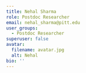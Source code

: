 ```yaml
---
title: Nehal Sharma
role: Postdoc Researcher
email: nehal_sharma@pitt.edu
user_groups:
  - Postdoc Researcher
superuser: false
avatar:
  filename: avatar.jpg
  alt: Nehal
bio: ''
---
```

